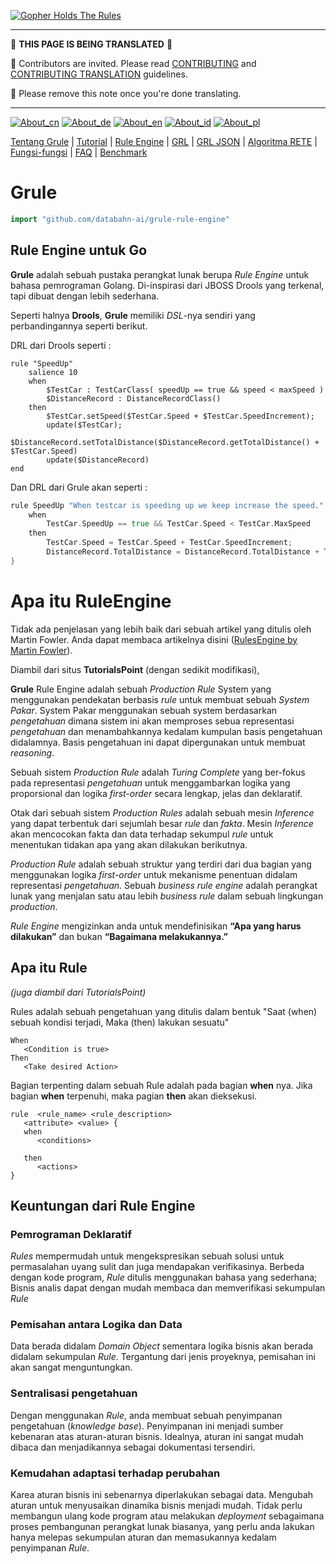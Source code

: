 [![Gopher Holds The Rules](https://github.com/databahn-ai/grule-rule-engine/blob/master/gopher-grule.png?raw=true)](https://github.com/databahn-ai/grule-rule-engine/blob/master/gopher-grule.png?raw=true)

---

:construction:
__THIS PAGE IS BEING TRANSLATED__
:construction:

:construction_worker: Contributors are invited. Please read [CONTRIBUTING](../../CONTRIBUTING.md) and [CONTRIBUTING TRANSLATION](../CONTRIBUTING_TRANSLATION.md) guidelines.

:vulcan_salute: Please remove this note once you're done translating.

---


[![About_cn](https://github.com/yammadev/flag-icons/blob/master/png/CN.png?raw=true)](../cn/About_cn.md)
[![About_de](https://github.com/yammadev/flag-icons/blob/master/png/DE.png?raw=true)](../de/About_de.md)
[![About_en](https://github.com/yammadev/flag-icons/blob/master/png/GB.png?raw=true)](../en/About_en.md)
[![About_id](https://github.com/yammadev/flag-icons/blob/master/png/ID.png?raw=true)](../id/About_id.md)
[![About_pl](https://github.com/yammadev/flag-icons/blob/master/png/PL.png?raw=true)](../pl/About_pl.md)

[Tentang Grule](About_id.md) | [Tutorial](Tutorial_id.md) | [Rule Engine](RuleEngine_id.md) | [GRL](GRL_id.md) | [GRL JSON](GRL_JSON_id.md) | [Algoritma RETE](RETE_id.md) | [Fungsi-fungsi](Function_id.md) | [FAQ](FAQ_id.md) | [Benchmark](Benchmarking_id.md)

# Grule

```go
import "github.com/databahn-ai/grule-rule-engine"
```

## Rule Engine untuk Go

**Grule** adalah sebuah pustaka perangkat lunak berupa *Rule Engine* untuk bahasa pemrograman Golang. Di-inspirasi dari JBOSS Drools yang terkenal, tapi dibuat dengan lebih sederhana.

Seperti halnya **Drools**, **Grule** memiliki *DSL*-nya sendiri yang perbandingannya seperti berikut.

DRL dari Drools seperti :

```drool
rule "SpeedUp"
    salience 10
    when
        $TestCar : TestCarClass( speedUp == true && speed < maxSpeed )
        $DistanceRecord : DistanceRecordClass()
    then
        $TestCar.setSpeed($TestCar.Speed + $TestCar.SpeedIncrement);
        update($TestCar);
        $DistanceRecord.setTotalDistance($DistanceRecord.getTotalDistance() + $TestCar.Speed)
        update($DistanceRecord)
end
```

Dan DRL dari Grule akan seperti :

```go
rule SpeedUp "When testcar is speeding up we keep increase the speed." salience 10  {
    when
        TestCar.SpeedUp == true && TestCar.Speed < TestCar.MaxSpeed
    then
        TestCar.Speed = TestCar.Speed + TestCar.SpeedIncrement;
        DistanceRecord.TotalDistance = DistanceRecord.TotalDistance + TestCar.Speed;
}
```

# Apa itu RuleEngine

Tidak ada penjelasan yang lebih baik dari sebuah artikel yang ditulis oleh Martin Fowler. Anda dapat membaca artikelnya disini ([RulesEngine by Martin Fowler](https://martinfowler.com/bliki/RulesEngine.html)).

Diambil dari situs **TutorialsPoint** (dengan sedikit modifikasi),

**Grule** Rule Engine adalah sebuah *Production Rule* System yang menggunakan pendekatan berbasis *rule* untuk membuat sebuah *System Pakar*. System Pakar menggunakan sebuah system berdasarkan *pengetahuan*  dimana sistem ini akan memproses sebua representasi *pengetahuan* dan menambahkannya kedalam kumpulan basis pengetahuan didalamnya. Basis pengetahuan ini dapat dipergunakan untuk membuat *reasoning*.

Sebuah sistem *Production Rule* adalah *Turing Complete* yang ber-fokus pada representasi *pengetahuan* untuk menggambarkan logika yang proporsional dan logika *first-order* secara lengkap, jelas dan deklaratif.

Otak dari sebuah sistem *Production Rules* adalah sebuah mesin *Inference* yang dapat terbentuk dari sejumlah besar *rule* dan *fakta*. Mesin *Inference* akan mencocokan fakta dan data terhadap sekumpul *rule* untuk menentukan tidakan apa yang akan dilakukan berikutnya.

*Production Rule* adalah sebuah struktur yang terdiri dari dua bagian yang menggunakan logika *first-order* untuk mekanisme penentuan didalam representasi *pengetahuan*. Sebuah *business rule engine* adalah perangkat lunak yang menjalan satu atau lebih *business rule* dalam sebuah lingkungan *production*.

*Rule Engine* mengizinkan anda untuk mendefinisikan **“Apa yang harus dilakukan”** dan bukan **“Bagaimana melakukannya.”**

## Apa itu Rule

*(juga diambil dari TutorialsPoint)*

Rules adalah sebuah pengetahuan yang ditulis dalam bentuk "Saat (when) sebuah kondisi terjadi, Maka (then) lakukan sesuatu"

```grule
When
   <Condition is true>
Then
   <Take desired Action>
```

Bagian terpenting dalam sebuah Rule adalah pada bagian **when** nya. Jika bagian **when** terpenuhi, maka pagian **then** akan dieksekusi.

```grule
rule  <rule_name> <rule_description>
   <attribute> <value> {
   when
      <conditions>

   then
      <actions>
}
```

## Keuntungan dari Rule Engine

### Pemrograman Deklaratif

*Rules* mempermudah untuk mengekspresikan sebuah solusi untuk permasalahan uyang sulit dan juga mendapakan verifikasinya. Berbeda dengan kode program, *Rule* ditulis menggunakan bahasa yang sederhana; Bisnis analis dapat dengan mudah membaca dan memverifikasi sekumpulan *Rule*

### Pemisahan antara Logika dan Data

Data berada didalam *Domain Object* sementara logika bisnis akan berada didalam sekumpulan *Rule*. Tergantung dari jenis proyeknya, pemisahan ini akan sangat menguntungkan.

### Sentralisasi pengetahuan

Dengan menggunakan *Rule*, anda membuat sebuah penyimpanan pengetahuan (*knowledge base*). Penyimpanan ini menjadi sumber kebenaran atas aturan-aturan bisnis. Idealnya, aturan ini sangat mudah dibaca dan menjadikannya sebagai dokumentasi tersendiri.

### Kemudahan adaptasi terhadap perubahan

Karea aturan bisnis ini sebenarnya diperlakukan sebagai data. Mengubah aturan untuk menyusaikan dinamika bisnis menjadi mudah. Tidak perlu membangun ulang kode program atau melakukan *deployment* sebagaimana proses pembangunan perangkat lunak biasanya, yang perlu anda lakukan hanya melepas sekumpulan aturan dan memasukannya kedalam  penyimpanan *Rule*.